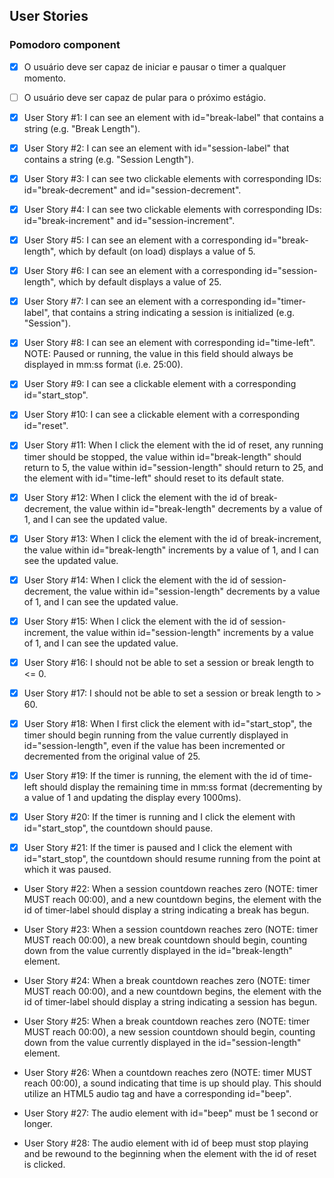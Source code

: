## User Stories

### Pomodoro component

- [x] O usuário deve ser capaz de iniciar e pausar o timer a qualquer momento.
- [ ] O usuário deve ser capaz de pular para o próximo estágio.

- [x] User Story #1: I can see an element with id="break-label" that contains a string (e.g. "Break Length").

- [x] User Story #2: I can see an element with id="session-label" that contains a string (e.g. "Session Length").

- [x] User Story #3: I can see two clickable elements with corresponding IDs: id="break-decrement" and id="session-decrement".

- [x] User Story #4: I can see two clickable elements with corresponding IDs: id="break-increment" and id="session-increment".

- [x] User Story #5: I can see an element with a corresponding id="break-length", which by default (on load) displays a value of 5.

- [x] User Story #6: I can see an element with a corresponding id="session-length", which by default displays a value of 25.

- [x] User Story #7: I can see an element with a corresponding id="timer-label", that contains a string indicating a session is initialized (e.g. "Session").

- [x] User Story #8: I can see an element with corresponding id="time-left". NOTE: Paused or running, the value in this field should always be displayed in mm:ss format (i.e. 25:00).

- [x] User Story #9: I can see a clickable element with a corresponding id="start_stop".

- [x] User Story #10: I can see a clickable element with a corresponding id="reset".

- [x] User Story #11: When I click the element with the id of reset, any running timer should be stopped, the value within id="break-length" should return to 5, the value within id="session-length" should return to 25, and the element with id="time-left" should reset to its default state.

- [x] User Story #12: When I click the element with the id of break-decrement, the value within id="break-length" decrements by a value of 1, and I can see the updated value.

- [x] User Story #13: When I click the element with the id of break-increment, the value within id="break-length" increments by a value of 1, and I can see the updated value.

- [x] User Story #14: When I click the element with the id of session-decrement, the value within id="session-length" decrements by a value of 1, and I can see the updated value.

- [x] User Story #15: When I click the element with the id of session-increment, the value within id="session-length" increments by a value of 1, and I can see the updated value.

- [x] User Story #16: I should not be able to set a session or break length to <= 0.

- [x] User Story #17: I should not be able to set a session or break length to > 60.

- [x] User Story #18: When I first click the element with id="start_stop", the timer should begin running from the value currently displayed in id="session-length", even if the value has been incremented or decremented from the original value of 25.

- [x] User Story #19: If the timer is running, the element with the id of time-left should display the remaining time in mm:ss format (decrementing by a value of 1 and updating the display every 1000ms).

- [x] User Story #20: If the timer is running and I click the element with id="start_stop", the countdown should pause.

- [x] User Story #21: If the timer is paused and I click the element with id="start_stop", the countdown should resume running from the point at which it was paused.

- User Story #22: When a session countdown reaches zero (NOTE: timer MUST reach 00:00), and a new countdown begins, the element with the id of timer-label should display a string indicating a break has begun.

- User Story #23: When a session countdown reaches zero (NOTE: timer MUST reach 00:00), a new break countdown should begin, counting down from the value currently displayed in the id="break-length" element.

- User Story #24: When a break countdown reaches zero (NOTE: timer MUST reach 00:00), and a new countdown begins, the element with the id of timer-label should display a string indicating a session has begun.

- User Story #25: When a break countdown reaches zero (NOTE: timer MUST reach 00:00), a new session countdown should begin, counting down from the value currently displayed in the id="session-length" element.

- User Story #26: When a countdown reaches zero (NOTE: timer MUST reach 00:00), a sound indicating that time is up should play. This should utilize an HTML5 audio tag and have a corresponding id="beep".

- User Story #27: The audio element with id="beep" must be 1 second or longer.

- User Story #28: The audio element with id of beep must stop playing and be rewound to the beginning when the element with the id of reset is clicked.
